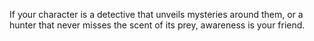 If your character is a detective that unveils mysteries around them, or a hunter that never misses the scent of its prey, awareness is your friend.